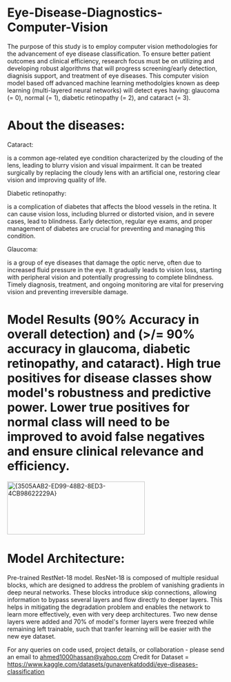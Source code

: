 # Eye-Disease-Diagnostics-Computer-Vision

The purpose of this study is to employ computer vision methodologies for the advancement of eye disease classification. To ensure better patient outcomes and clinical efficiency, research focus must be on utilizing and developing robust algorithms that will progress screening/early detection, diagnisis support, and treatment of eye diseases. This computer vision model based off advanced machine learning methodolgies known as deep learning (multi-layered neural networks) will detect eyes having:
glaucoma (= 0), normal (= 1), diabetic retinopathy (= 2), and cataract (= 3).

# About the diseases:

Cataract:

is a common age-related eye condition characterized by the clouding of the lens, leading to blurry vision and visual impairment. It can be treated surgically by replacing the cloudy lens with an artificial one, restoring clear vision and improving quality of life.

Diabetic retinopathy:

is a complication of diabetes that affects the blood vessels in the retina. It can cause vision loss, including blurred or distorted vision, and in severe cases, lead to blindness. Early detection, regular eye exams, and proper management of diabetes are crucial for preventing and managing this condition.

Glaucoma: 

is a group of eye diseases that damage the optic nerve, often due to increased fluid pressure in the eye. It gradually leads to vision loss, starting with peripheral vision and potentially progressing to complete blindness. Timely diagnosis, treatment, and ongoing monitoring are vital for preserving vision and preventing irreversible damage.

# Model Results (90% Accuracy in overall detection) and (>/= 90% accuracy in glaucoma, diabetic retinopathy, and cataract). High true positives for disease classes show model's robustness and predictive power. Lower true positives for normal class will need to be improved to avoid false negatives and ensure clinical relevance and efficiency.
<img width="319" height="123" alt="{3505AAB2-ED99-48B2-8ED3-4CB98622229A}" src="https://github.com/user-attachments/assets/697f5bbf-2f23-4005-bab5-38c836e97602" />

# Model Architecture: 
Pre-trained RestNet-18 model. ResNet-18 is composed of multiple residual blocks, which are designed to address the problem of vanishing gradients in deep neural networks. These blocks introduce skip connections, allowing information to bypass several layers and flow directly to deeper layers. This helps in mitigating the degradation problem and enables the network to learn more effectively, even with very deep architectures. Two new dense layers were added and 70% of model's former layers were freezed while remaining left trainable, such that tranfer learning will be easier with the new eye dataset.

For any queries on code used, project details, or collaboration - please send an email to ahmed1000hassan@yahoo.com 
Credit for Dataset = https://www.kaggle.com/datasets/gunavenkatdoddi/eye-diseases-classification 
